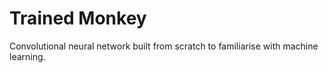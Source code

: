 # Trained Monkey

Convolutional neural network built from scratch to familiarise with machine learning.
